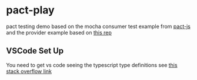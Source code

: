 # pact-play
pact testing demo based on the mocha consumer test example from [pact-js](https://github.com/pact-foundation/pact-js/tree/master/examples/mocha) and the provider example based on [this rep](https://github.com/mdcruz/pact-js-example)

## VSCode Set Up

You need to get vs code seeing the typescript type definitions see [this stack overflow link](https://stackoverflow.com/a/69082588/5589037)

